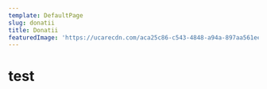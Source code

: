 ```yaml
---
template: DefaultPage
slug: donatii
title: Donatii
featuredImage: 'https://ucarecdn.com/aca25c86-c543-4848-a94a-897aa561eee6/'
---
```

# test
